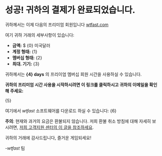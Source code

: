 # 성공! 귀하의 결제가 완료되었습니다. 
귀하께서는 이제 다음의 프리미엄 회원입니다 [wtfast.com](https://wtfast.com)

여기 귀하 거래의 세부사항이 있습니다:

* **금액:** $ {0} 미국달러
* **계정 형태:** {1}
* **멤버십 형태:** {2}
* **최대. 기기:** {3}

귀하께서는 **{4} days** 의 프리이엄 멤버십 회원 시간을 사용하실 수 있습니다.  

**귀하의 프리미엄 시간 사용을 시작하시려면 이 링크를 클릭하시고 귀하의 이메일을 확인해 주세요:**

{5}

여기에서 *wtfast* 소프트웨어를 다운로드 하실 수 있습니다:
{6}

**주의**: 현재와 과거의 요금은 환불되지 않습니다. 저희 환불 취소 방침에 대해 자세히 보시려면, [저희 고객지원 센터의 이 글을 참조하세요](https://wtfast.zendesk.com/hc/en-us/articles/210389223-Refund-and-Cancellation-Policy-).

귀하의 거래에 감사드립니다, 즐거운 게임되세요!
 
-*wtfast* 팀
